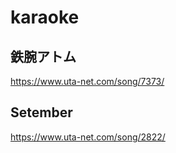 # karaoke
## 鉄腕アトム
https://www.uta-net.com/song/7373/
## Setember
https://www.uta-net.com/song/2822/
